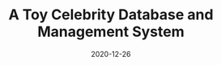 ---
title: "A Toy Celebrity Database and Management System"
collection: projects
type: "C"
permalink: /projects/A-Toy-Celebrity-Database-and-Management-System
venue: "Term projects for Computer Programming course"
date: 2020-12-26
location: "USTC Hefei, China"
---